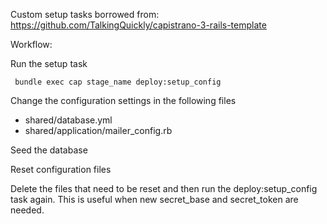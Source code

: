 

Custom setup tasks borrowed from:
https://github.com/TalkingQuickly/capistrano-3-rails-template


Workflow:

Run the setup task

     bundle exec cap stage_name deploy:setup_config


Change the configuration settings in the following files

* shared/database.yml
* shared/application/mailer_config.rb

Seed the database


Reset configuration files

Delete the files that need to be reset and then run the deploy:setup_config task again.
This is useful when new secret_base and secret_token are needed.